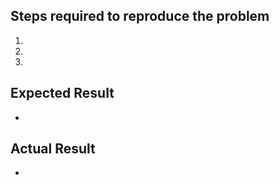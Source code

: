 ## Steps required to reproduce the problem

1. 
2. 
3. 

## Expected Result

* 

## Actual Result

* 
